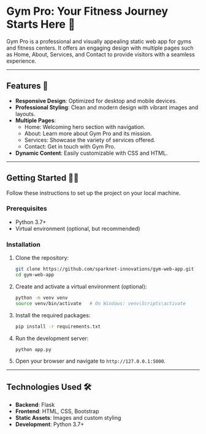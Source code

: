 # Gym Pro: Your Fitness Journey Starts Here 💪

Gym Pro is a professional and visually appealing static web app for gyms and fitness centers. It offers an engaging design with multiple pages such as Home, About, Services, and Contact to provide visitors with a seamless experience. 

---

## Features 🚀
- **Responsive Design**: Optimized for desktop and mobile devices.
- **Professional Styling**: Clean and modern design with vibrant images and layouts.
- **Multiple Pages**:
  - Home: Welcoming hero section with navigation.
  - About: Learn more about Gym Pro and its mission.
  - Services: Showcase the variety of services offered.
  - Contact: Get in touch with Gym Pro.
- **Dynamic Content**: Easily customizable with CSS and HTML.

---

## Getting Started 🏋️‍♂️

Follow these instructions to set up the project on your local machine.

### Prerequisites
- Python 3.7+
- Virtual environment (optional, but recommended)

### Installation
1. Clone the repository:
   ```bash
   git clone https://github.com/sparknet-innovations/gym-web-app.git
   cd gym-web-app
   ```

2. Create and activate a virtual environment (optional):
   ```bash
   python -m venv venv
   source venv/bin/activate   # On Windows: venv\Scripts\activate
   ```

3. Install the required packages:
   ```bash
   pip install -r requirements.txt
   ```

4. Run the development server:
   ```bash
   python app.py
   ```

5. Open your browser and navigate to `http://127.0.0.1:5000`.

---

## Technologies Used 🛠️
- **Backend**: Flask
- **Frontend**: HTML, CSS, Bootstrap
- **Static Assets**: Images and custom styling
- **Development**: Python 3.7+


